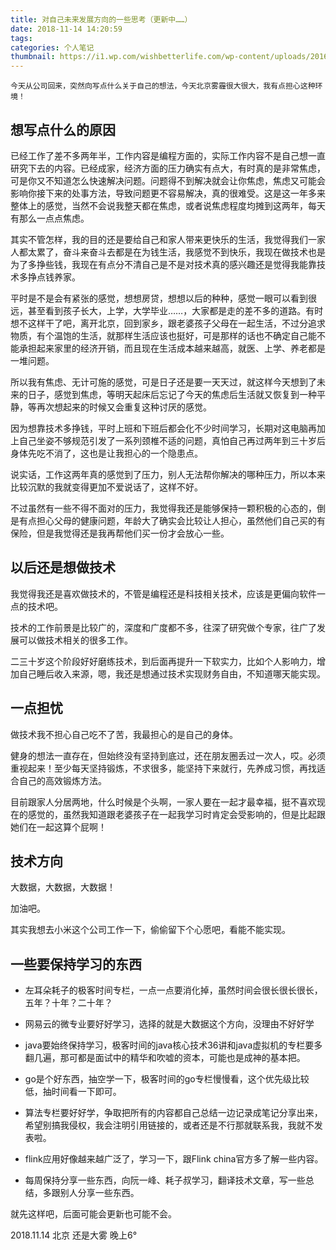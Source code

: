 ```yaml
---
title: 对自己未来发展方向的一些思考（更新中……）
date: 2018-11-14 14:20:59
tags:
categories: 个人笔记
thumbnail: https://i1.wp.com/wishbetterlife.com/wp-content/uploads/2016/06/%E4%BA%BA%E7%94%9F%E6%96%B9%E5%90%91.jpg?resize=630%2C315&ssl=1
---
```


    今天从公司回来，突然向写点什么关于自己的想法，今天北京雾霾很大很大，我有点担心这种环境！

## 想写点什么的原因

已经工作了差不多两年半，工作内容是编程方面的，实际工作内容不是自己想一直研究下去的内容。已经成家，经济方面的压力确实有点大，有时真的是非常焦虑，可是你又不知道怎么快速解决问题。问题得不到解决就会让你焦虑，焦虑又可能会影响你接下来的处事方法，导致问题更不容易解决，真的很难受。这是这一年多来整体上的感觉，当然不会说我整天都在焦虑，或者说焦虑程度均摊到这两年，每天有那么一点点焦虑。

其实不管怎样，我的目的还是要给自己和家人带来更快乐的生活，我觉得我们一家人都太累了，奋斗来奋斗去都是在为钱生活，我感觉不到快乐，我现在做技术也是为了多挣些钱，我现在有点分不清自己是不是对技术真的感兴趣还是觉得我能靠技术多挣点钱养家。

平时是不是会有紧张的感觉，想想房贷，想想以后的种种，感觉一眼可以看到很远，甚至看到孩子长大，上学，大学毕业……，大家都是走的差不多的道路。有时想不这样干了吧，离开北京，回到家乡，跟老婆孩子父母在一起生活，不过分追求物质，有个温饱的生活，就那样生活应该也挺好，可是那样的话也不确定自己能不能承担起来家里的经济开销，而且现在生活成本越来越高，就医、上学、养老都是一堆问题。

所以我有焦虑、无计可施的感觉，可是日子还是要一天天过，就这样今天想到了未来的日子，感觉到焦虑，等明天起床后忘记了今天的焦虑后生活就又恢复到一种平静，等再次想起来的时候又会重复这种讨厌的感觉。

因为想靠技术多挣钱，平时上班和下班后都会化不少时间学习，长期对这电脑再加上自己坐姿不够规范引发了一系列颈椎不适的问题，真怕自己再过两年到三十岁后身体先吃不消了，这也是让我担心的一个隐患点。

说实话，工作这两年真的感觉到了压力，别人无法帮你解决的哪种压力，所以本来比较沉默的我就变得更加不爱说话了，这样不好。

不过虽然有一些不得不面对的压力，我觉得我还是能够保持一颗积极的心态的，倒是有点担心父母的健康问题，年龄大了确实会比较让人担心，虽然他们自己买的有保险，但是我觉得还是我再帮他们买一份才会放心一些。

## 以后还是想做技术

我觉得我还是喜欢做技术的，不管是编程还是科技相关技术，应该是更偏向软件一点的技术吧。

技术的工作前景是比较广的，深度和广度都不多，往深了研究做个专家，往广了发展可以做技术相关的很多工作。

二三十岁这个阶段好好磨练技术，到后面再提升一下软实力，比如个人影响力，增加自己睡后收入来源，嗯，我还是想通过技术实现财务自由，不知道哪天能实现。

## 一点担忧

做技术我不担心自己吃不了苦，我最担心的是自己的身体。

健身的想法一直存在，但始终没有坚持到底过，还在朋友圈丢过一次人，哎。必须重视起来！至少每天坚持锻炼，不求很多，能坚持下来就行，先养成习惯，再找适合自己的高效锻炼方法。

目前跟家人分居两地，什么时候是个头啊，一家人要在一起才最幸福，挺不喜欢现在的感觉的，虽然我知道跟老婆孩子在一起我学习时肯定会受影响的，但是比起跟她们在一起这算个屁啊！

## 技术方向

大数据，大数据，大数据！

加油吧。

其实我想去小米这个公司工作一下，偷偷留下个心愿吧，看能不能实现。

## 一些要保持学习的东西

- 左耳朵耗子的极客时间专栏，一点一点要消化掉，虽然时间会很长很长很长，五年？十年？二十年？

- 网易云的微专业要好好学习，选择的就是大数据这个方向，没理由不好好学

- java要始终保持学习，极客时间的java核心技术36讲和java虚拟机的专栏要多翻几遍，那可都是面试中的精华和吹嘘的资本，可能也是成神的基本把。

- go是个好东西，抽空学一下，极客时间的go专栏慢慢看，这个优先级比较低，抽时间看一下即可。

- 算法专栏要好好学，争取把所有的内容都自己总结一边记录成笔记分享出来，希望别搞我侵权，我会注明引用链接的，或者还是不行那就联系我，我就不发表啦。

- flink应用好像越来越广泛了，学习一下，跟Flink china官方多了解一些内容。

- 每周保持分享一些东西，向阮一峰、耗子叔学习，翻译技术文章，写一些总结，多跟别人分享一些东西。

就先这样吧，后面可能会更新也可能不会。


2018.11.14 北京 还是大雾 晚上6°